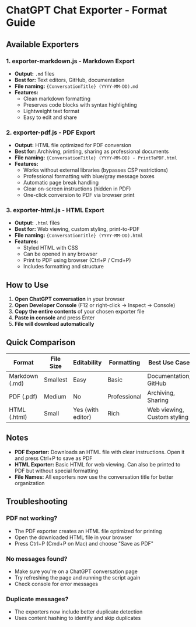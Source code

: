 # ChatGPT Chat Exporter - Format Guide

## Available Exporters

### 1. **exporter-markdown.js** - Markdown Export
- **Output:** `.md` files
- **Best for:** Text editors, GitHub, documentation
- **File naming:** `{ConversationTitle} (YYYY-MM-DD).md`
- **Features:**
  - Clean markdown formatting
  - Preserves code blocks with syntax highlighting
  - Lightweight text format
  - Easy to edit and share

### 2. **exporter-pdf.js** - PDF Export
- **Output:** HTML file optimized for PDF conversion
- **Best for:** Archiving, printing, sharing as professional documents
- **File naming:** `{ConversationTitle} (YYYY-MM-DD) - PrintToPDF.html`
- **Features:**
  - Works without external libraries (bypasses CSP restrictions)
  - Professional formatting with blue/gray message boxes
  - Automatic page break handling
  - Clear on-screen instructions (hidden in PDF)
  - One-click conversion to PDF via browser print

### 3. **exporter-html.js** - HTML Export
- **Output:** `.html` files
- **Best for:** Web viewing, custom styling, print-to-PDF
- **File naming:** `{ConversationTitle} (YYYY-MM-DD).html`
- **Features:**
  - Styled HTML with CSS
  - Can be opened in any browser
  - Print to PDF using browser (Ctrl+P / Cmd+P)
  - Includes formatting and structure

## How to Use

1. **Open ChatGPT conversation** in your browser
2. **Open Developer Console** (F12 or right-click → Inspect → Console)
3. **Copy the entire contents** of your chosen exporter file
4. **Paste in console** and press Enter
5. **File will download automatically**

## Quick Comparison

| Format | File Size | Editability | Formatting | Best Use Case |
|--------|-----------|-------------|------------|---------------|
| Markdown (.md) | Smallest | Easy | Basic | Documentation, GitHub |
| PDF (.pdf) | Medium | No | Professional | Archiving, Sharing |
| HTML (.html) | Small | Yes (with editor) | Rich | Web viewing, Custom styling |

## Notes

- **PDF Exporter:** Downloads an HTML file with clear instructions. Open it and press Ctrl+P to save as PDF
- **HTML Exporter:** Basic HTML for web viewing. Can also be printed to PDF but without special formatting
- **File Names:** All exporters now use the conversation title for better organization

## Troubleshooting

### PDF not working?
- The PDF exporter creates an HTML file optimized for printing
- Open the downloaded HTML file in your browser
- Press Ctrl+P (Cmd+P on Mac) and choose "Save as PDF"

### No messages found?
- Make sure you're on a ChatGPT conversation page
- Try refreshing the page and running the script again
- Check console for error messages

### Duplicate messages?
- The exporters now include better duplicate detection
- Uses content hashing to identify and skip duplicates